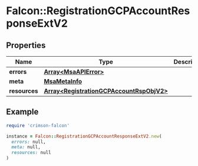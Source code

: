 # Falcon::RegistrationGCPAccountResponseExtV2

## Properties

| Name | Type | Description | Notes |
| ---- | ---- | ----------- | ----- |
| **errors** | [**Array&lt;MsaAPIError&gt;**](MsaAPIError.md) |  |  |
| **meta** | [**MsaMetaInfo**](MsaMetaInfo.md) |  |  |
| **resources** | [**Array&lt;RegistrationGCPAccountRspObjV2&gt;**](RegistrationGCPAccountRspObjV2.md) |  |  |

## Example

```ruby
require 'crimson-falcon'

instance = Falcon::RegistrationGCPAccountResponseExtV2.new(
  errors: null,
  meta: null,
  resources: null
)
```

